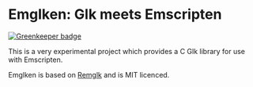 Emglken: Glk meets Emscripten
=============================

[![Greenkeeper badge](https://badges.greenkeeper.io/curiousdannii/emglken.svg)](https://greenkeeper.io/)

This is a very experimental project which provides a C Glk library for use with Emscripten.

Emglken is based on [Remglk](https://github.com/erkyrath/remglk) and is MIT licenced.
